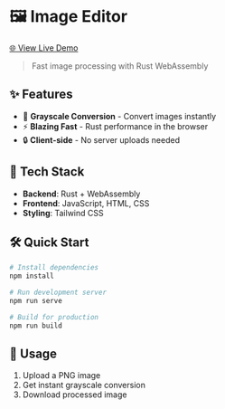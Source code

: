 # 🖼️ Image Editor

[🌐 View Live Demo](https://rust-image-editor.vercel.app/)

> Fast image processing with Rust WebAssembly

## ✨ Features

- 🎨 **Grayscale Conversion** - Convert images instantly
- ⚡ **Blazing Fast** - Rust performance in the browser
- 🔒 **Client-side** - No server uploads needed

## 🚀 Tech Stack

- **Backend**: Rust + WebAssembly
- **Frontend**: JavaScript, HTML, CSS
- **Styling**: Tailwind CSS

## 🛠️ Quick Start

```bash
# Install dependencies
npm install

# Run development server
npm run serve

# Build for production
npm run build
```

## 📝 Usage

1. Upload a PNG image
2. Get instant grayscale conversion
3. Download processed image
